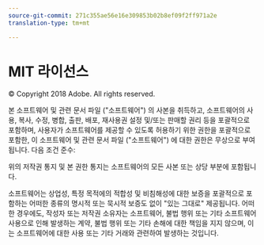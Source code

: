 ```yaml
---
source-git-commit: 271c355ae56e16e309853b02b8ef09f2ff971a2e
translation-type: tm+mt

---
```

# MIT 라이선스

© Copyright 2018 Adobe. All rights reserved.

본 소프트웨어 및 관련 문서 파일 ("소프트웨어") 의 사본을
취득하고, 소프트웨어의 사용, 복사, 수정, 병합, 출판, 배포, 재사용권 설정 및/또는 판매할
권리 등을 포괄적으로 포함하며, 사용자가 소프트웨어를 제공할 수 있도록 허용하기 위한 권한을
포괄적으로 포함한, 이 소프트웨어 및 관련 문서 파일 ("소프트웨어") 에 대한 권한은 무상으로 부여됩니다. 다음 조건 준수:

위의 저작권 통지 및 본 권한 통지는 소프트웨어의 모든 사본 또는 상당 부분에 포함됩니다.

소프트웨어는 상업성,
특정 목적에의 적합성 및 비침해성에 대한 보증을 포괄적으로 포함하는 어떠한 종류의 명시적 또는
묵시적 보증도 없이 "있는 그대로" 제공됩니다. 어떠한 경우에도, 작성자 또는 저작권 소유자는 소프트웨어, 불법 행위 또는 기타 소프트웨어 사용으로 인해 발생하는 계약, 불법 행위 또는 기타 손해에 대한 책임을 지지 않으며, 이는 소프트웨어에 대한 사용 또는 기타 거래와 관련하여 발생하는 것입니다.
